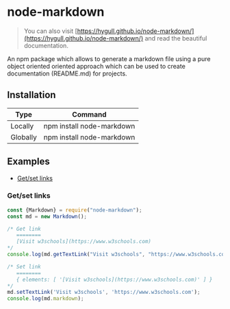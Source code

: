 <h1 id="readme">node-markdown</h1>

> You can also visit [https://hygull.github.io/node-markdown/](https://hygull.github.io/node-markdown/) and read the beautiful documentation.

An npm package which allows to generate a markdown file using a pure object oriented oriented approach which can be used to create documentation (README.md) for projects.

<h2 id="installation">Installation</h2>

| Type | Command |
| --- | --- |
| Locally | npm install node-markdown |
| Globally | npm install node-markdown |

<h2 id='examples'>Examples</h2>

* <a href="#links">Get/set links</a>

<h3 id="links">Get/set links</h3>

```javascript
const {Markdown} = require("node-markdown");
const md = new Markdown();

/* Get link
   ========
   [Visit w3schools](https://www.w3schools.com)
*/
console.log(md.getTextLink("Visit w3schools", "https://www.w3schools.com"));

/* Set link
   ========
   { elements: [ '[Visit w3schools](https://www.w3schools.com)' ] }
*/
md.setTextLink('Visit w3schools', 'https://www.w3schools.com');
console.log(md.markdown);
```
